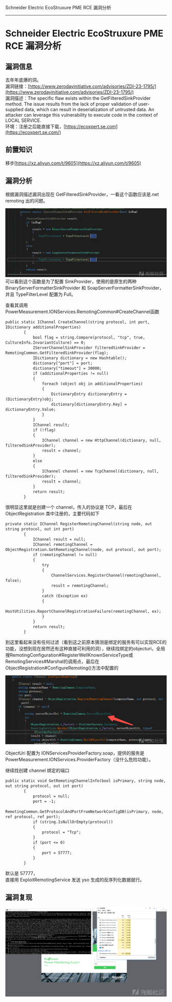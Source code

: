 
Schneider Electric EcoStruxure PME RCE 漏洞分析

- - -

# Schneider Electric EcoStruxure PME RCE 漏洞分析

## 漏洞信息

去年年底爆的洞。  
漏洞链接：[https://www.zerodayinitiative.com/advisories/ZDI-23-1795/](https://www.zerodayinitiative.com/advisories/ZDI-23-1795/)  
漏洞描述：The specific flaw exists within the GetFilteredSinkProvider method. The issue results from the lack of proper validation of user-supplied data, which can result in deserialization of untrusted data. An attacker can leverage this vulnerability to execute code in the context of LOCAL SERVICE.  
环境：注册之后能直接下载，[https://ecoxpert.se.com](https://ecoxpert.se.com/)

## 前置知识

移步[https://xz.aliyun.com/t/9605](https://xz.aliyun.com/t/9605)

## 漏洞分析

根据漏洞描述漏洞出现在 GetFilteredSinkProvider，一看这个函数应该是.net remoting 出的问题。

[![](assets/1706233035-e85e6cecf6f899abc0f02f2d9bb3e63d.png)](https://xzfile.aliyuncs.com/media/upload/picture/20240124171713-5c127744-ba99-1.png)  
可以看到这个函数是为了配置 SinkProvider，使用的是原生的两种 BinaryServerFormatterSinkProvider 和 SoapServerFormatterSinkProvider，并且 TypeFilterLevel 配置为 Full。

查看其调用PowerMeasurement.IONServices.RemotingCommon#CreateChannel函数

```plain
public static IChannel CreateChannel(string protocol, int port, IDictionary additionalProperties)
        {
            bool flag = string.Compare(protocol, "tcp", true, CultureInfo.InvariantCulture) == 0;
            IServerChannelSinkProvider filteredSinkProvider = RemotingCommon.GetFilteredSinkProvider(flag);
            IDictionary dictionary = new Hashtable();
            dictionary["port"] = port;
            dictionary["timeout"] = 30000;
            if (additionalProperties != null)
            {
                foreach (object obj in additionalProperties)
                {
                    DictionaryEntry dictionaryEntry = (DictionaryEntry)obj;
                    dictionary[dictionaryEntry.Key] = dictionaryEntry.Value;
                }
            }
            IChannel result;
            if (!flag)
            {
                IChannel channel = new HttpChannel(dictionary, null, filteredSinkProvider);
                result = channel;
            }
            else
            {
                IChannel channel = new TcpChannel(dictionary, null, filteredSinkProvider);
                result = channel;
            }
            return result;
        }
```

很明显这里就是创建一个 channel，传入的协议是 TCP，最后在 ObjectRegistration 类中注册的，主要代码如下

```plain
private static IChannel RegisterRemotingChannel(string node, out string protocol, out int port)
        {
            IChannel result = null;
            IChannel remotingChannel = ObjectRegistration.GetRemotingChannel(node, out protocol, out port);
            if (remotingChannel != null)
            {
                try
                {
                    ChannelServices.RegisterChannel(remotingChannel, false);
                    result = remotingChannel;
                }
                catch (Exception ex)
                {
                    HostUtilities.ReportChannelRegistrationFailure(remotingChannel, ex);
                }
            }
            return result;
        }
```

到这里看起来没有任何过滤（看到这之前原本猜测是绑定的服务有可以实现RCE的功能，没想到现在居然还有这种直接可利用的洞），继续找绑定的objecturi，全局搜RemotingConfiguration#RegisterWellKnownServiceType或RemotingServices#Marshal的调用点，最后在ObjectRegistration#ConfigureRemoting()方法中配置的

[![](assets/1706233035-7134d1e55882e8767f9c68b80ebbc1f3.png)](https://xzfile.aliyuncs.com/media/upload/picture/20240124181109-e534df10-baa0-1.png)

ObjectUri 配置为 IONServicesProviderFactory.soap，提供的服务是 PowerMeasurement.IONServices.ProviderFactory（没什么危险功能）。

继续找创建 channel 绑定的端口

```plain
public static void GetRemotingChannelInfo(bool isPrimary, string node, out string protocol, out int port)
        {
            protocol = null;
            port = -1;
            RemotingCommon.GetProtocolAndPortFromNetworkConfigDB(isPrimary, node, ref protocol, ref port);
            if (string.IsNullOrEmpty(protocol))
            {
                protocol = "Tcp";
            }
            if (port <= 0)
            {
                port = 57777;
            }
        }
```

默认是 57777，  
直接用 ExploitRemotingService 发送 yso 生成的反序列化数据就行。

## 漏洞复现

[![](assets/1706233035-de654391145099c0601b8e985dc42118.png)](https://xzfile.aliyuncs.com/media/upload/picture/20240124172728-cac4ae72-ba9a-1.png)
